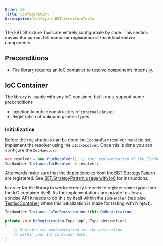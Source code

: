 ```yaml
---
Order: 30
Title: Configuration
Description: Configure BBT.StructureTools
---
```


The BBT Structure Tools are entirely configurable by code. This section covers the
correct IoC container registration of the infrastructure components.

## Preconditions

* The library requires an IoC container to resolve components internally.

## IoC Container

The library is usable with any IoC container, but it must support some preconditions:

* Injection to public constructors of `internal` classes
* Registration of unbound generic types

### Initialization

Before the registrations can be done the `IocHandler` resolver must be set.
Implement the resolver using the `IIocResolver`.
Once this is done you can configure the `IocHandler`:

```csharp
var resolver = new YourResolver(); // Your implementation of the IIocResolver
IocHandler.Instance.IocResolver = resolver;
```

Afterwards make sure that the dependencies from the [BBT.StrategyPattern] are registered.
See [BBT.StrategyPattern usage with IoC] for instructions.

In order for the library to work correctly it needs to register some types into the IoC container
itself. As the implementations are private to allow a concise API it needs to do this by itself within
the `IocHandler` (see also [TestIocContainer] where this initialization is made for testing with Ninject).

```csharp
IocHandler.Instance.DoIocRegistrations(this.DoRegistration);

private void DoRegistration(Type impl, Type abstraction)
{
    // Register the implementation for the abstraction
    // within your IoC container here.
}
```

[BBT.StrategyPattern]: https://bbtsoftware.github.io/BBT.StrategyPattern/
[BBT.StrategyPattern usage with IoC]: https://bbtsoftware.github.io/BBT.StrategyPattern/docs/usage/use-with-ioc
[TestIocContainer]: https://github.com/bbtsoftware/BBT.StructureTools/blob/develop/src/BBT.StructureTools.Tests/TestTools/TestIoContainer.cs

